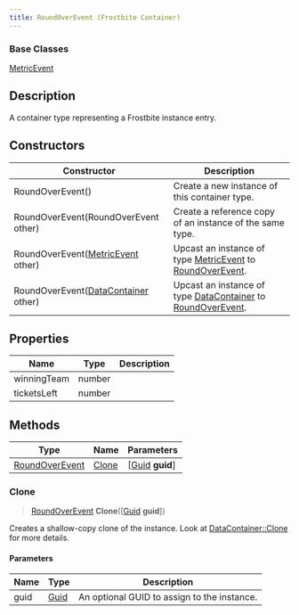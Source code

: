 ```yaml
---
title: RoundOverEvent (Frostbite Container)
---
```

### Base Classes

[MetricEvent](MetricEvent)

## Description

A container type representing a Frostbite instance entry.

## Constructors

| Constructor                                                               | Description                                                                                                         |
| ------------------------------------------------------------------------- | ------------------------------------------------------------------------------------------------------------------- |
| RoundOverEvent()                                                          | Create a new instance of this container type.                                                                       |
| RoundOverEvent(RoundOverEvent other)                                      | Create a reference copy of an instance of the same type.                                                            |
| RoundOverEvent([MetricEvent](MetricEvent) other)                          | Upcast an instance of type [MetricEvent](MetricEvent) to [RoundOverEvent](RoundOverEvent).                          |
| RoundOverEvent([DataContainer](/vext/ref/cls/shr/datacontainer) other) | Upcast an instance of type [DataContainer](/vext/ref/cls/shr/datacontainer) to [RoundOverEvent](RoundOverEvent). |

## Properties

| Name        | Type   | Description |
| ----------- | ------ | ----------- |
| winningTeam | number |             |
| ticketsLeft | number |             |

## Methods

| Type                             | Name            | Parameters                                     |
| -------------------------------- | --------------- | ---------------------------------------------- |
| [RoundOverEvent](RoundOverEvent) | [Clone](#clone) | \[[Guid](/vext/ref/cls/shr/guid) **guid**\] |

### Clone

> [RoundOverEvent](RoundOverEvent) **Clone**(\[[Guid](/vext/ref/cls/shr/guid) **guid**\])

Creates a shallow-copy clone of the instance. Look at [DataContainer::Clone](/vext/ref/cls/shr/datacontainer#clone) for more details.

#### Parameters

| Name | Type         | Description                                 |
| ---- | ------------ | ------------------------------------------- |
| guid | [Guid](Guid) | An optional GUID to assign to the instance. |
